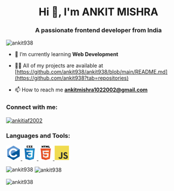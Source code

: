 <h1 align="center">Hi 👋, I'm ANKIT MISHRA</h1>
<h3 align="center">A passionate frontend developer from India</h3>

<p align="left"> <img src="https://komarev.com/ghpvc/?username=ankit938&label=Profile%20views&color=0e75b6&style=flat" alt="ankit938" /> </p>

- 🌱 I’m currently learning **Web Development**

- 👨‍💻 All of my projects are available at [https://github.com/ankit938/ankit938/blob/main/README.md](https://github.com/ankit938?tab=repositories)

- 📫 How to reach me **ankitmishra1022002@gmail.com**

<h3 align="left">Connect with me:</h3>
<p align="left">
<a href="https://instagram.com/ankitiaf2002" target="blank"><img align="center" src="https://raw.githubusercontent.com/rahuldkjain/github-profile-readme-generator/master/src/images/icons/Social/instagram.svg" alt="ankitiaf2002" height="30" width="40" /></a>
</p>

<h3 align="left">Languages and Tools:</h3>
<p align="left"> <a href="https://www.cprogramming.com/" target="_blank" rel="noreferrer"> <img src="https://raw.githubusercontent.com/devicons/devicon/master/icons/c/c-original.svg" alt="c" width="40" height="40"/> </a> <a href="https://www.w3schools.com/css/" target="_blank" rel="noreferrer"> <img src="https://raw.githubusercontent.com/devicons/devicon/master/icons/css3/css3-original-wordmark.svg" alt="css3" width="40" height="40"/> </a> <a href="https://www.w3.org/html/" target="_blank" rel="noreferrer"> <img src="https://raw.githubusercontent.com/devicons/devicon/master/icons/html5/html5-original-wordmark.svg" alt="html5" width="40" height="40"/> </a> <a href="https://developer.mozilla.org/en-US/docs/Web/JavaScript" target="_blank" rel="noreferrer"> <img src="https://raw.githubusercontent.com/devicons/devicon/master/icons/javascript/javascript-original.svg" alt="javascript" width="40" height="40"/> </a> </p>

<p><img align="left" src="https://github-readme-stats.vercel.app/api/top-langs?username=ankit938&show_icons=true&locale=en&layout=compact" alt="ankit938" /></p>

<p>&nbsp;<img align="center" src="https://github-readme-stats.vercel.app/api?username=ankit938&show_icons=true&locale=en" alt="ankit938" /></p>

<p><img align="center" src="https://github-readme-streak-stats.herokuapp.com/?user=ankit938&" alt="ankit938" /></p>


